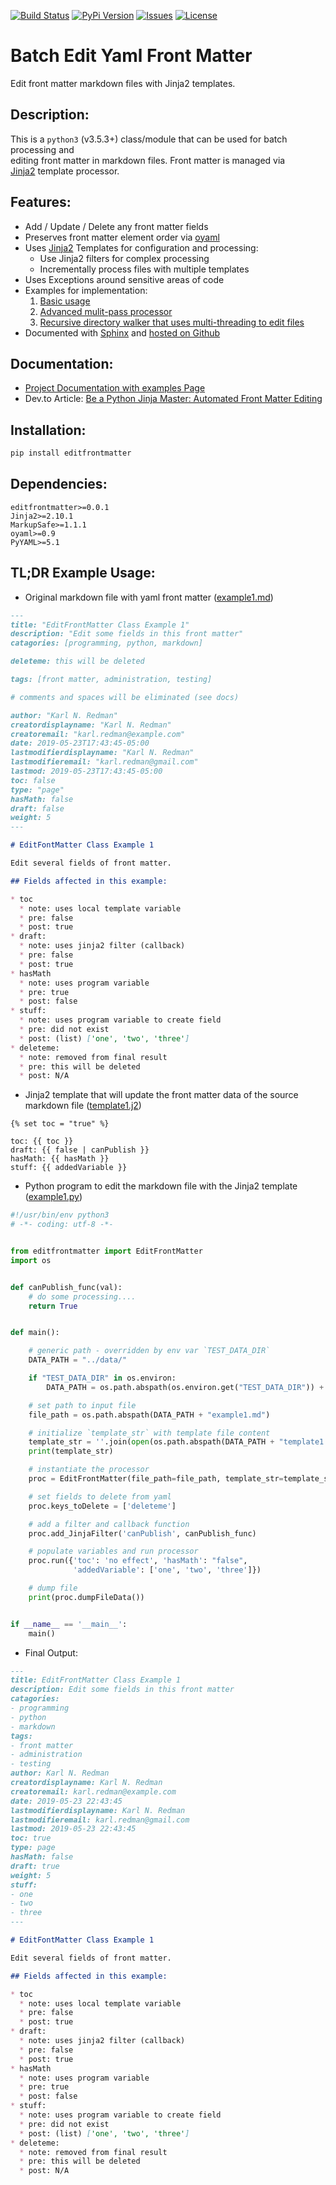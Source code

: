 [![Build Status](https://drone-github.parasynthetic.dev/api/badges/karlredman/EditFrontMatter/status.svg)](https://drone-github.parasynthetic.dev/karlredman/EditFrontMatter)
[![PyPi Version](https://img.shields.io/pypi/v/EditFrontMatter.svg?color=blue)](https://pypi.org/project/editfrontmatter/)
[![Issues](https://img.shields.io/github/issues/karlredman/EditFrontMatter.svg)](https://github.com/karlredman/EditFrontMatter/issues)
[![License](https://img.shields.io/github/license/karlredman/EditFrontMatter.svg)](https://github.com/karlredman/EditFrontMatter/blob/master/LICENSE)

# Batch Edit Yaml Front Matter

Edit front matter markdown files with Jinja2 templates.

## Description:

This is a `python3` (v3.5.3+) class/module that can be used for batch processing and<br>
editing front matter in markdown files. Front matter is managed via<br>
[Jinja2](http://jinja.pocoo.org/) template processor.

## Features:

* Add / Update / Delete any front matter fields
* Preserves front matter element order via [oyaml](https://github.com/wimglenn/oyaml)
* Uses [Jinja2](http://jinja.pocoo.org/) Templates for configuration and processing:
  * Use Jinja2 filters for complex processing
  * Incrementally process files with multiple templates
* Uses Exceptions around sensitive areas of code
* Examples for implementation:
  1. [Basic usage](https://karlredman.github.io/EditFrontMatter/examples/example1/readme.html)
  2. [Advanced mulit-pass processor](https://karlredman.github.io/EditFrontMatter/examples/example2/readme.html)
  3. [Recursive directory walker that uses multi-threading to edit files](https://karlredman.github.io/EditFrontMatter/examples/example3/readme.html)
* Documented with [Sphinx](https://www.sphinx-doc.org/en/master/) and [hosted on Github](https://karlredman.github.io/EditFrontMatter)

## Documentation:

* [Project Documentation with examples Page](https://karlredman.github.io/EditFrontMatter/)
* Dev.to Article: [Be a Python Jinja Master: Automated Front Matter Editing](https://dev.to/karlredman/be-a-python-jinja-master-automated-front-matter-editing-1b8a)

## Installation:

```sh
pip install editfrontmatter
```

## Dependencies:

```text
editfrontmatter>=0.0.1
Jinja2>=2.10.1
MarkupSafe>=1.1.1
oyaml>=0.9
PyYAML>=5.1
```

## TL;DR Example Usage:

* Original markdown file with yaml front matter ([example1.md](https://github.com/karlredman/EditFrontMatter/blob/master/examples/data/example1.md))

```md
---
title: "EditFrontMatter Class Example 1"
description: "Edit some fields in this front matter"
catagories: [programming, python, markdown]

deleteme: this will be deleted

tags: [front matter, administration, testing]

# comments and spaces will be eliminated (see docs)

author: "Karl N. Redman"
creatordisplayname: "Karl N. Redman"
creatoremail: "karl.redman@example.com"
date: 2019-05-23T17:43:45-05:00
lastmodifierdisplayname: "Karl N. Redman"
lastmodifieremail: "karl.redman@gmail.com"
lastmod: 2019-05-23T17:43:45-05:00
toc: false
type: "page"
hasMath: false
draft: false
weight: 5
---

# EditFontMatter Class Example 1

Edit several fields of front matter.

## Fields affected in this example:

* toc
  * note: uses local template variable
  * pre: false
  * post: true
* draft:
  * note: uses jinja2 filter (callback)
  * pre: false
  * post: true
* hasMath
  * note: uses program variable
  * pre: true
  * post: false
* stuff:
  * note: uses program variable to create field
  * pre: did not exist
  * post: (list) ['one', 'two', 'three']
* deleteme:
  * note: removed from final result
  * pre: this will be deleted
  * post: N/A
```

* Jinja2 template that will update the front matter data of the source markdown file ([template1.j2](https://github.com/karlredman/EditFrontMatter/blob/master/examples/data/template1.j2))

```jinja
{% set toc = "true" %}

toc: {{ toc }}
draft: {{ false | canPublish }}
hasMath: {{ hasMath }}
stuff: {{ addedVariable }}
```

* Python program to edit the markdown file with the Jinja2 template ([example1.py](https://github.com/karlredman/EditFrontMatter/blob/master/examples/example1/example1.py))

```py
#!/usr/bin/env python3
# -*- coding: utf-8 -*-


from editfrontmatter import EditFrontMatter
import os


def canPublish_func(val):
    # do some processing....
    return True


def main():

    # generic path - overridden by env var `TEST_DATA_DIR`
    DATA_PATH = "../data/"

    if "TEST_DATA_DIR" in os.environ:
        DATA_PATH = os.path.abspath(os.environ.get("TEST_DATA_DIR")) + "/"

    # set path to input file
    file_path = os.path.abspath(DATA_PATH + "example1.md")

    # initialize `template_str` with template file content
    template_str = ''.join(open(os.path.abspath(DATA_PATH + "template1.j2"), "r").readlines())
    print(template_str)

    # instantiate the processor
    proc = EditFrontMatter(file_path=file_path, template_str=template_str)

    # set fields to delete from yaml
    proc.keys_toDelete = ['deleteme']

    # add a filter and callback function
    proc.add_JinjaFilter('canPublish', canPublish_func)

    # populate variables and run processor
    proc.run({'toc': 'no effect', 'hasMath': "false",
              'addedVariable': ['one', 'two', 'three']})

    # dump file
    print(proc.dumpFileData())


if __name__ == '__main__':
    main()

```


* Final Output:

```md
---
title: EditFrontMatter Class Example 1
description: Edit some fields in this front matter
catagories:
- programming
- python
- markdown
tags:
- front matter
- administration
- testing
author: Karl N. Redman
creatordisplayname: Karl N. Redman
creatoremail: karl.redman@example.com
date: 2019-05-23 22:43:45
lastmodifierdisplayname: Karl N. Redman
lastmodifieremail: karl.redman@gmail.com
lastmod: 2019-05-23 22:43:45
toc: true
type: page
hasMath: false
draft: true
weight: 5
stuff:
- one
- two
- three
---

# EditFontMatter Class Example 1

Edit several fields of front matter.

## Fields affected in this example:

* toc
  * note: uses local template variable
  * pre: false
  * post: true
* draft:
  * note: uses jinja2 filter (callback)
  * pre: false
  * post: true
* hasMath
  * note: uses program variable
  * pre: true
  * post: false
* stuff:
  * note: uses program variable to create field
  * pre: did not exist
  * post: (list) ['one', 'two', 'three']
* deleteme:
  * note: removed from final result
  * pre: this will be deleted
  * post: N/A
```
